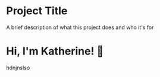 
# Project Title

A brief description of what this project does and who it's for


# Hi, I'm Katherine! 👋

hdnjnslso
